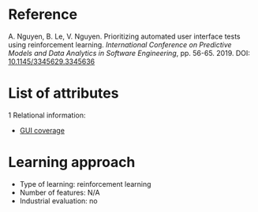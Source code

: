 # Reference

A. Nguyen, B. Le, V. Nguyen. Prioritizing automated user interface tests using reinforcement learning. *International Conference on Predictive Models and Data Analytics in Software Engineering*, pp. 56-65. 2019. DOI: [10.1145/3345629.3345636](https://www.doi.org/10.1145/3345629.3345636)

# List of attributes

1 Relational information:
* [GUI coverage](../../attributes/relational/test-case/coverage/gui-coverage.md)

# Learning approach

* Type of learning: reinforcement learning
* Number of features: N/A
* Industrial evaluation: no